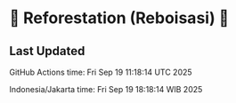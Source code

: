 
# 🌳 Reforestation (Reboisasi) 🌲

## Last Updated

GitHub Actions time: Fri Sep 19 11:18:14 UTC 2025

Indonesia/Jakarta time: Fri Sep 19 18:18:14 WIB 2025
